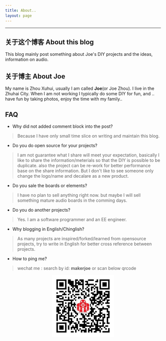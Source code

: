 ```yaml
---
title: About..
layout: page
---
```


---

## 关于这个博客 About this blog

This blog mainly post something about Joe's DIY projects and the ideas, information on audio.

## 关于博主 About Joe

My name is Zhou Xuhui, usually I am called <strong class="author-name" itemprop="name">Joe</strong>(or Joe Zhou). I live in the Zhuhai City. When I am not working I typically do some DIY for fun, and .. have fun by taking photos, enjoy the time with my family..

## FAQ

* Why did not added comment block into the post?

> Because I have only small time slice on writing and maintain this blog.

* Do you do open source for your projects?

> I am not guarantee what I share will meet your expectation, basically I like to share the information/meterials so that the DIY is possible to be duplicate. also the project can be re-work for better performance base on the share information. But I don't like to see someone only change the logo/name and decalare as a new product.

* Do you sale the boards or elements?

> I have no plan to sell anything right now. but maybe I will sell something mature audio boards in the comming days.

* Do you do another projects?

> Yes. I am a software programmer and an EE engineer.

* Why blogging in English/Chinglish?

> As many projects are inspired/forked/learned from opensource projects, try to write in English for better cross reference between projects.

* How to ping me?

> wechat me : search by id: <strong>makerjoe</strong> or scan below qrcode

<div style="text-align: center">
<img src="/images/makerjoe-wechat-qrcode.jpg" alt="makerjoe wechat qrcode" style="width:200px;"/>
</div>